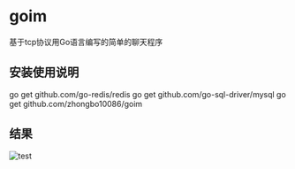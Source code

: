 # goim

基于tcp协议用Go语言编写的简单的聊天程序

安装使用说明
--------------------------------------------------------------------------

go get github.com/go-redis/redis
go get github.com/go-sql-driver/mysql
go get github.com/zhongbo10086/goim


结果
------------------------------------------------------------
![test](https://github.com/zhongbo10086/goim/blob/master/gochat.png) 






